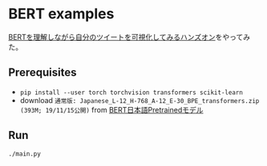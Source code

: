 # BERT examples

[BERTを理解しながら自分のツイートを可視化してみるハンズオン](https://qiita.com/yuki_uchida/items/09fda4c5c608a9f53d2f)をやってみた。

## Prerequisites

- `pip install --user torch torchvision transformers scikit-learn`
- download `通常版: Japanese_L-12_H-768_A-12_E-30_BPE_transformers.zip (393M; 19/11/15公開)` from [BERT日本語Pretrainedモデル](http://nlp.ist.i.kyoto-u.ac.jp/index.php?BERT%E6%97%A5%E6%9C%AC%E8%AA%9EPretrained%E3%83%A2%E3%83%87%E3%83%AB)

## Run

`./main.py`
